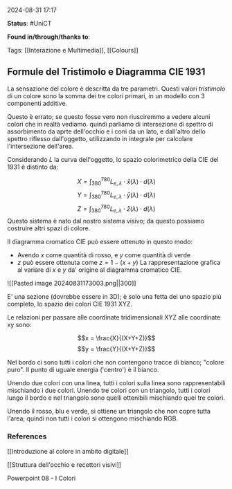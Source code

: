 2024-08-31 17:17

<b>Status</b>: #UniCT

<b>Found in/through/thanks to</b>: 

Tags: [[Interazione e Multimedia]], [[Colours]]

## Formule del Tristimolo e Diagramma CIE 1931

La sensazione del colore è descritta da tre parametri. Questi valori *tristimolo* di un colore sono la somma dei tre colori primari, in un modello con 3 componenti additive. 

Questo è errato; se questo fosse vero non riusciremmo a vedere alcuni colori che in realtà vediamo. quindi parliamo di intersezione di spettro di assorbimento da aprte dell'occhio e i coni da un lato, e dall'altro dello spettro riflesso dall'oggetto, utilizzando in integrale per calcolare l'intersezione dell'area. 

Considerando $L$ la curva dell'oggetto, lo spazio colorimetrico della CIE del 1931 è distinto da: 

$$X = \int_{380}^{780} L_{e,\lambda} \cdot \bar{x}(\lambda) \cdot d(\lambda) $$
$$Y = \int_{380}^{780} L_{e,\lambda} \cdot \bar{y}(\lambda) \cdot d(\lambda) $$
$$Z = \int_{380}^{780} L_{e,\lambda} \cdot \bar{z}(\lambda) \cdot d(\lambda) $$
Questo sistema è nato dal nostro sistema visivo; da questo possiamo costruire altri spazi di colore. 

Il diagramma cromatico CIE può essere ottenuto in questo modo:
* Avendo $x$ come quantità di rosso, e $y$ come quantità di verde
* $z$ può essere ottenuta come $z = 1 - (x + y)$
La rappresentazione grafica al variare di $x$ e $y$ da' origine al diagramma cromatico CIE. 

![[Pasted image 20240831173003.png||300]]

E' una sezione (dovrebbe essere in 3D); è solo una fetta dei uno spazio più completo, lo spazio dei colori CIE 1931 XYZ. 

Le relazioni per passare alle coordinate tridimensionali XYZ alle coordinate xy sono: 

$$x = \frac{X}{(X+Y+Z)}$$
$$y = \frac{Y}{(X+Y+Z)}$$

Nel bordo ci sono tutti i colori che non contengono tracce di bianco; "colore puro". Il punto di uguale energia ('centro') è il bianco. 

Unendo due colori con una linea, tutti i colori sulla linea sono rappresentabili mischiando i due colori. Unendo tre colori con un triangolo, tutti i colori lungo il bordo e nel triangolo sono quelli ottenibili mischiando quei tre colori.

Unendo il rosso, blu e verde, si ottiene un triangolo che non copre tutta l'area; quindi non tutti i colori si ottengono mischiando RGB. 

### References

[[Introduzione al colore in ambito digitale]]

[[Struttura dell'occhio e recettori visivi]]

Powerpoint 08 - I Colori 